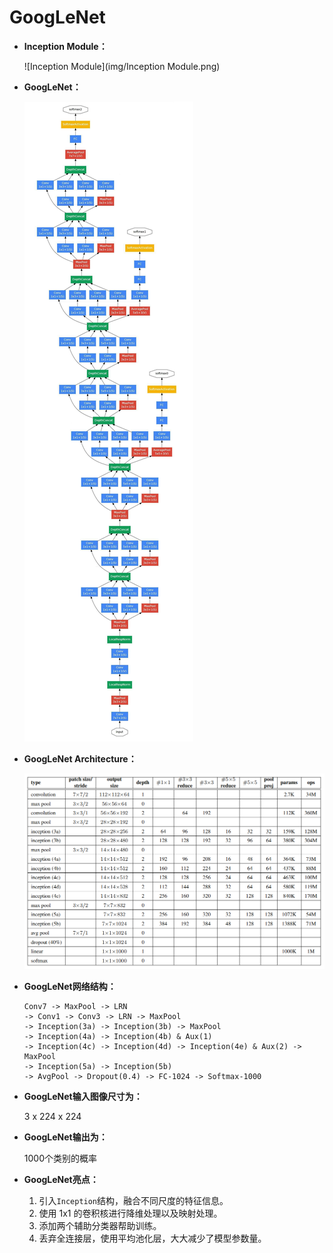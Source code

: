 # GoogLeNet

- **Inception Module：**

  ![Inception Module](img/Inception Module.png)

- **GoogLeNet：**

  ![GoogLeNet网络结构](img/GoogLeNet.png)

- **GoogLeNet Architecture：**

  ![GoogLeNet网络细节](img/GoogLeNet%20Architecture.png)

- **GoogLeNet网络结构：**
  
    ```shell
    Conv7 -> MaxPool -> LRN
    -> Conv1 -> Conv3 -> LRN -> MaxPool
    -> Inception(3a) -> Inception(3b) -> MaxPool
    -> Inception(4a) -> Inception(4b) & Aux(1)
    -> Inception(4c) -> Inception(4d) -> Inception(4e) & Aux(2) -> MaxPool
    -> Inception(5a) -> Inception(5b)
    -> AvgPool -> Dropout(0.4) -> FC-1024 -> Softmax-1000
  ```
  
- **GoogLeNet输入图像尺寸为：** 

  3 x 224 x 224

- **GoogLeNet输出为：** 

  1000个类别的概率

- **GoogLeNet亮点：**

  1. 引入`Inception`结构，融合不同尺度的特征信息。
  2. 使用 1x1 的卷积核进行降维处理以及映射处理。
  3. 添加两个辅助分类器帮助训练。
  4. 丢弃全连接层，使用平均池化层，大大减少了模型参数量。
